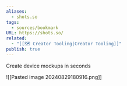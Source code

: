```yaml
---
aliases:
  - shots.so
tags:
  - sources/bookmark
URL: https://shots.so/
related:
  - "[[🗺️ Creator Tooling|Creator Tooling]]"
publish: true
---
```


Create device mockups in seconds

![[Pasted image 20240829180916.png]]